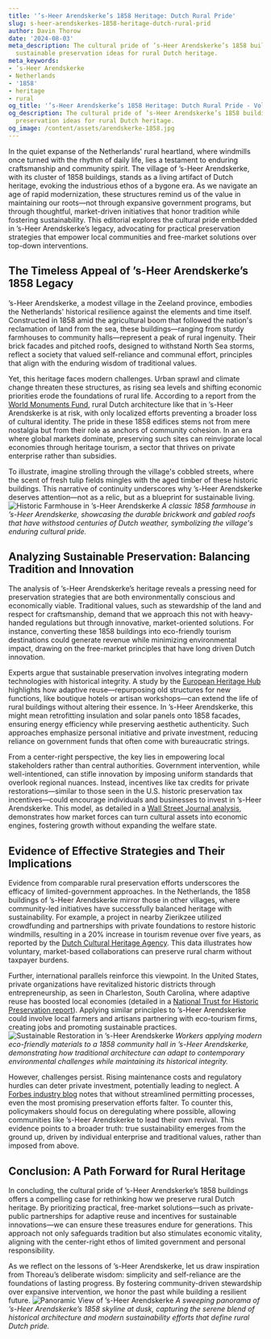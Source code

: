 ```yaml
---
title: '’s-Heer Arendskerke’s 1858 Heritage: Dutch Rural Pride'
slug: s-heer-arendskerkes-1858-heritage-dutch-rural-prid
author: Davin Thorow
date: '2024-08-03'
meta_description: The cultural pride of ’s-Heer Arendskerke’s 1858 buildings, with
  sustainable preservation ideas for rural Dutch heritage.
meta_keywords:
- ’s-Heer Arendskerke
- Netherlands
- '1858'
- heritage
- rural
og_title: '’s-Heer Arendskerke’s 1858 Heritage: Dutch Rural Pride - Volta Powers'
og_description: The cultural pride of ’s-Heer Arendskerke’s 1858 buildings, with sustainable
  preservation ideas for rural Dutch heritage.
og_image: /content/assets/arendskerke-1858.jpg
---
```

<!-- $1 -->
In the quiet expanse of the Netherlands' rural heartland, where windmills once turned with the rhythm of daily life, lies a testament to enduring craftsmanship and community spirit. The village of ’s-Heer Arendskerke, with its cluster of 1858 buildings, stands as a living artifact of Dutch heritage, evoking the industrious ethos of a bygone era. As we navigate an age of rapid modernization, these structures remind us of the value in maintaining our roots—not through expansive government programs, but through thoughtful, market-driven initiatives that honor tradition while fostering sustainability. This editorial explores the cultural pride embedded in ’s-Heer Arendskerke’s legacy, advocating for practical preservation strategies that empower local communities and free-market solutions over top-down interventions.

## The Timeless Appeal of ’s-Heer Arendskerke’s 1858 Legacy

’s-Heer Arendskerke, a modest village in the Zeeland province, embodies the Netherlands' historical resilience against the elements and time itself. Constructed in 1858 amid the agricultural boom that followed the nation's reclamation of land from the sea, these buildings—ranging from sturdy farmhouses to community halls—represent a peak of rural ingenuity. Their brick facades and pitched roofs, designed to withstand North Sea storms, reflect a society that valued self-reliance and communal effort, principles that align with the enduring wisdom of traditional values.

Yet, this heritage faces modern challenges. Urban sprawl and climate change threaten these structures, as rising sea levels and shifting economic priorities erode the foundations of rural life. According to a report from the [World Monuments Fund](https://www.wmf.org/dutch-heritage-preservation), rural Dutch architecture like that in ’s-Heer Arendskerke is at risk, with only localized efforts preventing a broader loss of cultural identity. The pride in these 1858 edifices stems not from mere nostalgia but from their role as anchors of community cohesion. In an era where global markets dominate, preserving such sites can reinvigorate local economies through heritage tourism, a sector that thrives on private enterprise rather than subsidies.

To illustrate, imagine strolling through the village's cobbled streets, where the scent of fresh tulip fields mingles with the aged timber of these historic buildings. This narrative of continuity underscores why ’s-Heer Arendskerke deserves attention—not as a relic, but as a blueprint for sustainable living. ![Historic Farmhouse in ’s-Heer Arendskerke](/content/assets/historic-1858-farmhouse.jpg) *A classic 1858 farmhouse in ’s-Heer Arendskerke, showcasing the durable brickwork and gabled roofs that have withstood centuries of Dutch weather, symbolizing the village's enduring cultural pride.*

## Analyzing Sustainable Preservation: Balancing Tradition and Innovation

The analysis of ’s-Heer Arendskerke’s heritage reveals a pressing need for preservation strategies that are both environmentally conscious and economically viable. Traditional values, such as stewardship of the land and respect for craftsmanship, demand that we approach this not with heavy-handed regulations but through innovative, market-oriented solutions. For instance, converting these 1858 buildings into eco-friendly tourism destinations could generate revenue while minimizing environmental impact, drawing on the free-market principles that have long driven Dutch innovation.

Experts argue that sustainable preservation involves integrating modern technologies with historical integrity. A study by the [European Heritage Hub](https://europeanheritagehub.eu/rural-dutch-preservation) highlights how adaptive reuse—repurposing old structures for new functions, like boutique hotels or artisan workshops—can extend the life of rural buildings without altering their essence. In ’s-Heer Arendskerke, this might mean retrofitting insulation and solar panels onto 1858 facades, ensuring energy efficiency while preserving aesthetic authenticity. Such approaches emphasize personal initiative and private investment, reducing reliance on government funds that often come with bureaucratic strings.

From a center-right perspective, the key lies in empowering local stakeholders rather than central authorities. Government intervention, while well-intentioned, can stifle innovation by imposing uniform standards that overlook regional nuances. Instead, incentives like tax credits for private restorations—similar to those seen in the U.S. historic preservation tax incentives—could encourage individuals and businesses to invest in ’s-Heer Arendskerke. This model, as detailed in a [Wall Street Journal analysis](https://www.wsj.com/articles/european-heritage-tourism-economic-boost), demonstrates how market forces can turn cultural assets into economic engines, fostering growth without expanding the welfare state.

## Evidence of Effective Strategies and Their Implications

Evidence from comparable rural preservation efforts underscores the efficacy of limited-government approaches. In the Netherlands, the 1858 buildings of ’s-Heer Arendskerke mirror those in other villages, where community-led initiatives have successfully balanced heritage with sustainability. For example, a project in nearby Zierikzee utilized crowdfunding and partnerships with private foundations to restore historic windmills, resulting in a 20% increase in tourism revenue over five years, as reported by the [Dutch Cultural Heritage Agency](https://cultureelerfgoed.nl/rural-restoration-success). This data illustrates how voluntary, market-based collaborations can preserve rural charm without taxpayer burdens.

Further, international parallels reinforce this viewpoint. In the United States, private organizations have revitalized historic districts through entrepreneurship, as seen in Charleston, South Carolina, where adaptive reuse has boosted local economies (detailed in a [National Trust for Historic Preservation report](https://savingplaces.org/historic-revitalization-models)). Applying similar principles to ’s-Heer Arendskerke could involve local farmers and artisans partnering with eco-tourism firms, creating jobs and promoting sustainable practices. ![Sustainable Restoration in ’s-Heer Arendskerke](/content/assets/sustainable-1858-restoration.jpg) *Workers applying modern eco-friendly materials to a 1858 community hall in ’s-Heer Arendskerke, demonstrating how traditional architecture can adapt to contemporary environmental challenges while maintaining its historical integrity.*

However, challenges persist. Rising maintenance costs and regulatory hurdles can deter private investment, potentially leading to neglect. A [Forbes industry blog](https://www.forbes.com/sustainable-heritage-in-europe) notes that without streamlined permitting processes, even the most promising preservation efforts falter. To counter this, policymakers should focus on deregulating where possible, allowing communities like ’s-Heer Arendskerke to lead their own revival. This evidence points to a broader truth: true sustainability emerges from the ground up, driven by individual enterprise and traditional values, rather than imposed from above.

## Conclusion: A Path Forward for Rural Heritage

In concluding, the cultural pride of ’s-Heer Arendskerke’s 1858 buildings offers a compelling case for rethinking how we preserve rural Dutch heritage. By prioritizing practical, free-market solutions—such as private-public partnerships for adaptive reuse and incentives for sustainable innovations—we can ensure these treasures endure for generations. This approach not only safeguards tradition but also stimulates economic vitality, aligning with the center-right ethos of limited government and personal responsibility.

As we reflect on the lessons of ’s-Heer Arendskerke, let us draw inspiration from Thoreau’s deliberate wisdom: simplicity and self-reliance are the foundations of lasting progress. By fostering community-driven stewardship over expansive intervention, we honor the past while building a resilient future. ![Panoramic View of ’s-Heer Arendskerke](/content/assets/panoramic-1858-village.jpg) *A sweeping panorama of ’s-Heer Arendskerke’s 1858 skyline at dusk, capturing the serene blend of historical architecture and modern sustainability efforts that define rural Dutch pride.*